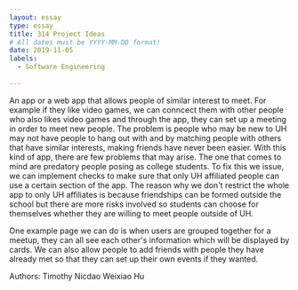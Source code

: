 ```yaml
---
layout: essay
type: essay
title: 314 Project Ideas
# All dates must be YYYY-MM-DD format!
date: 2019-11-05
labels:
  - Software Engineering
  
---
```


An app or a web app that allows people of similar interest to meet. 
For example if they like video games, we can conncect them with other people who also likes video games and through the app, they can set up a meeting in order to meet new people. 
The problem is people who may be new to UH may not have people to hang out with and by matching people with others that have similar interests, making friends have never been easier.
With this kind of app, there are few problems that may arise. The one that comes to mind are predatory people posing as college students. To fix this we issue, we can implement checks to make sure that only UH affiliated people can use a certain section of the app. 
The reason why we don't restrict the whole app to only UH affiliates is because friendships can be formed outside the school but there are more risks involved so students can choose for themselves whether they are willing to meet people outside of UH.

One example page we can do is when users are grouped together for a meetup, they can all see each other's information which will be displayed by cards. We can also allow people to add friends with people they have already met so that they can set up their own events if they wanted. 

Authors:
Timothy Nicdao
Weixiao Hu
